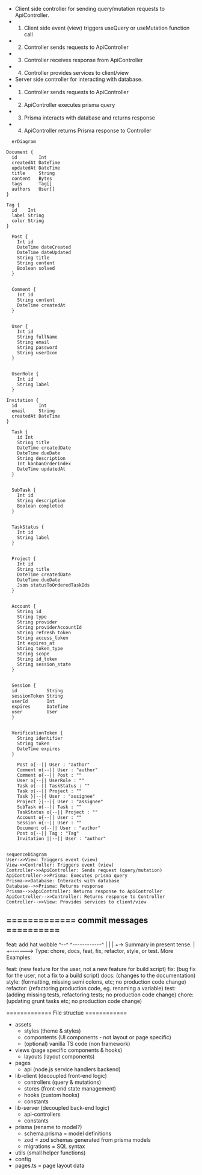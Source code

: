 * Client side controller for sending query/mutation requests to ApiController.
* 1. Client side event (view) triggers useQuery or useMutation function call
* 2. Controller sends requests to ApiController
* 3. Controller receives response from ApiController
* 4. Controller provides services to client/view
* Server side controller for interacting with database.
* 1. Controller sends requests to ApiController
* 2. ApiController executes prisma query
* 3. Prisma interacts with database and returns response
* 4. ApiController returns Prisma response to Controller

```mermaid
  erDiagram

Document {
  id        Int     
  createdAt DateTime
  updatedAt DateTime 
  title     String
  content   Bytes
  tags      Tag[]
  authors   User[]
}

Tag {
  id    Int    
  label String 
  color String 
}

  Post {
    Int id
    DateTime dateCreated
    DateTime dateUpdated
    String title
    String content
    Boolean solved  
  }


  Comment {
    Int id
    String content
    DateTime createdAt  
  }


  User {
    Int id
    String fullName
    String email
    String password
    String userIcon  
  }


  UserRole {
    Int id
    String label  
  }

Invitation {
  id        Int  
  email     String 
  createdAt DateTime
}

  Task {
    id Int 
    String title
    DateTime createdDate
    DateTime dueDate
    String description
    Int kanbanOrderIndex
    DateTime updatedAt  
  }


  SubTask {
    Int id
    String description
    Boolean completed  
  }


  TaskStatus {
    Int id
    String label  
  }


  Project {
    Int id
    String title
    DateTime createdDate
    DateTime dueDate
    Json statusToOrderedTaskIds  
  }


  Account {
    String id
    String type
    String provider
    String providerAccountId
    String refresh_token
    String access_token
    Int expires_at
    String token_type
    String scope
    String id_token
    String session_state  
  }


  Session {
  id           String 
  sessionToken String  
  userId       Int      
  expires      DateTime
  user         User
  }


  VerificationToken {
    String identifier
    String token
    DateTime expires  
  }

    Post o{--|| User : "author"
    Comment o{--|| User : "author"
    Comment o{--|| Post : ""
    User o{--|| UserRole : ""
    Task o{--|| TaskStatus : ""
    Task o{--|| Project : ""
    Task }|--|{ User : "assignee"
    Project }|--|{ User : "assignee"
    SubTask o{--|| Task : ""
    TaskStatus o{--|| Project : ""
    Account o{--|| User : ""
    Session o{--|| User : ""
    Document o{--|| User : "author"
    Post o{--|| Tag : "Tag"
    Invitation ||--|| User : "author"


```


```mermaid
sequenceDiagram
User->>View: Triggers event (view)
View->>Controller: Triggers event (view)
Controller->>ApiController: Sends request (query/mutation)
ApiController->>Prisma: Executes prisma query
Prisma->>Database: Interacts with database
Database-->>Prisma: Returns response
Prisma-->>ApiController: Returns response to ApiController
ApiController-->>Controller: Returns response to Controller
Controller-->>View: Provides services to client/view

```

## ============= commit messages ==========

feat: add hat wobble
^--^ ^------------^
| |
| +-> Summary in present tense.
|
+-------> Type: chore, docs, feat, fix, refactor, style, or test.
More Examples:

feat: (new feature for the user, not a new feature for build script)
fix: (bug fix for the user, not a fix to a build script)
docs: (changes to the documentation)
style: (formatting, missing semi colons, etc; no production code change)
refactor: (refactoring production code, eg. renaming a variable)
test: (adding missing tests, refactoring tests; no production code change)
chore: (updating grunt tasks etc; no production code change)

============= File structue ============
- assets
  - styles (theme & styles)
  - compontents (UI components - not layout or page specific)
  - (optional) vanilla TS code (non framework)
- views (page specific components & hooks)
  - layouts (layout components)
- pages
  - api (node.js service handlers backend)
- lib-client (decoupled front-end logic)
  - controllers (query & mutations)
  - stores (front-end state management)
  - hooks (custom hooks)
  - constants
- lib-server (decoupled back-end logic)
  - api-controllers
  - constants
- prisma (rename to model?)
  - schema.prisma = model definitions
  - zod = zod schemas generated from prisma models
  - migrations = SQL syntax
- utils (small helper functions)
- config
- pages.ts = page layout data
